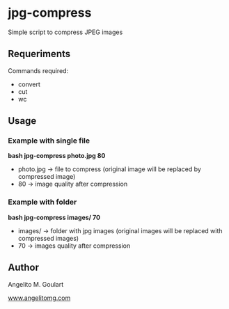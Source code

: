 jpg-compress
====================
Simple script to compress JPEG images

Requeriments
--------------------

Commands required:
* convert
* cut
* wc

Usage
--------------------

### Example with single file

**bash jpg-compress photo.jpg 80**

* photo.jpg -> file to compress (original image will be replaced by compressed image)
* 80 -> image quality after compression

### Example with folder

**bash jpg-compress images/ 70**

* images/ -> folder with jpg images (original images will be replaced with compressed images)
* 70 -> images quality after compression

Author
--------------------

Angelito M. Goulart

www.angelitomg.com
